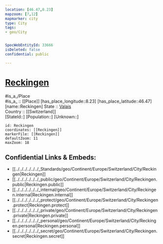 ```yaml
---
location: [46.47,8.23] 
mapzoom: [7,12] 
mapmarker: city 
type: City
tags:
- geo/City


SpocWebEntityId: 33666
isDeleted: false
confidential: public

---
```


# [Reckingen](Reckingen.md) 

#is_a_/Place  
#is_a_ :: [[Place]] 
[has_place_longitude::8.23] 
[has_place_latitude::46.47] 
[name::Reckingen] 
State :: [Valais](../../Valais.md)  
Country :: [[Switzerland]]  
[StateId::] 
[Population::] 
[Unknown::] 


```leaflet
id: Reckingen
coordinates: [[Reckingen]] 
markerFile: [[Reckingen]] 
defaultZoom: 11 
maxZoom: 18
```


## Confidential Links & Embeds: 
- [[../../../../../../_Standards/geo/Continent/Europe/Switzerland/City/Reckingen|Reckingen]] 
- [[../../../../../../_public/geo/Continent/Europe/Switzerland/City/Reckingen.public|Reckingen.public]] 
- [[../../../../../../_internal/geo/Continent/Europe/Switzerland/City/Reckingen.internal|Reckingen.internal]] 
- [[../../../../../../_protect/geo/Continent/Europe/Switzerland/City/Reckingen.protect|Reckingen.protect]] 
- [[../../../../../../_private/geo/Continent/Europe/Switzerland/City/Reckingen.private|Reckingen.private]] 
- [[../../../../../../_personal/geo/Continent/Europe/Switzerland/City/Reckingen.personal|Reckingen.personal]] 
- [[../../../../../../_secret/geo/Continent/Europe/Switzerland/City/Reckingen.secret|Reckingen.secret]] 
